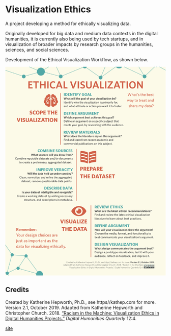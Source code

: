 # Visualization Ethics

A project developing a method for ethically visualizing data. 

Originally developed for big data and medium data contexts in the digital humanities, it is currently also being used by tech startups, and in visualization of broader impacts by research groups in the humanities, sciences, and social sciences.

Development of the Ethical Visualization Workflow, as shown below.

![Ethical Visualization Workflow poster](/images/ethical_visualization_poster_2_1.png)

## Credits

Created by Katherine Hepworth, Ph.D., see https//kathep.com for more. Version 2.1, October 2019. Adapted from Katherine Hepworth and Christopher Church. 2018. [“Racism in the Machine: Visualization Ethics in Digital Humanities Projects.”](http://www.digitalhumanities.org/dhq/vol/12/4/000408/000408.html) *Digital Humanities Quarterly* 12:4.     

[site](https://kathep.github.io/ethics/)

